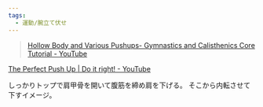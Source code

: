 ```yaml
---
tags:
  - 運動/腕立て伏せ
---
```

>[Hollow Body and Various Pushups- Gymnastics and Calisthenics Core Tutorial - YouTube](https://www.youtube.com/watch?v=mIba9oUQFIc)

[The Perfect Push Up | Do it right! - YouTube](https://www.youtube.com/watch?v=IODxDxX7oi4)

しっかりトップで肩甲骨を開いて腹筋を締め肩を下げる。
そこから内転させて下すイメージ。